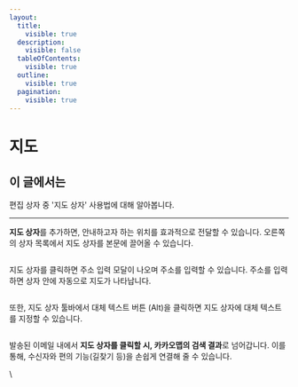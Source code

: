 ```yaml
---
layout:
  title:
    visible: true
  description:
    visible: false
  tableOfContents:
    visible: true
  outline:
    visible: true
  pagination:
    visible: true
---
```


# 지도

## 이 글에서는

편집 상자 중 '지도 상자' 사용법에 대해 알아봅니다.

***

**지도 상자**를 추가하면, 안내하고자 하는 위치를 효과적으로 전달할 수 있습니다. 오른쪽의 상자 목록에서 지도 상자를 본문에 끌어올 수 있습니다.

<figure><img src="https://help.stibee.com/hc/article_attachments/4756414895887/6270c1872babf.png" alt=""><figcaption></figcaption></figure>

&#x20;

지도 상자를 클릭하면 주소 입력 모달이 나오며 주소를 입력할 수 있습니다. 주소를 입력하면 상자 안에 자동으로 지도가 나타납니다.

<figure><img src="https://help.stibee.com/hc/article_attachments/4756414922255/6270c18928ebf.gif" alt=""><figcaption></figcaption></figure>

&#x20;

또한, 지도 상자 툴바에서 대체 텍스트 버튼 (Alt)을 클릭하면 지도 상자에 대체 텍스트를 지정할 수 있습니다.

<figure><img src="https://help.stibee.com/hc/article_attachments/4756414936079/6270c18c9e3a5.png" alt=""><figcaption></figcaption></figure>

발송된 이메일 내에서 **지도 상자를 클릭할 시, 카카오맵의 검색 결과**로 넘어갑니다. 이를 통해, 수신자와 편의 기능(길찾기 등)을 손쉽게 연결해 줄 수 있습니다.

\
